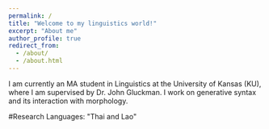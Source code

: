 ```yaml
---
permalink: /
title: "Welcome to my linguistics world!"
excerpt: "About me"
author_profile: true
redirect_from: 
  - /about/
  - /about.html
---
```


I am currently an MA student in Linguistics at the University of Kansas (KU), where I am supervised by Dr. John Gluckman. I work on generative syntax and its interaction with morphology. 

#Research Languages: "Thai and Lao"
